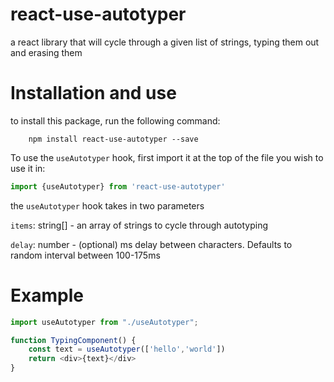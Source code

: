 # react-use-autotyper
a react library that will cycle through a given list of strings, typing them out and erasing them
# Installation and use
to install this package, run the following command:
```
    npm install react-use-autotyper --save
```
To use the `useAutotyper` hook, first import it at the top of the file you wish to use it in:
```typescript jsx
import {useAutotyper} from 'react-use-autotyper'
```
the `useAutotyper` hook takes in two parameters

`items`: string[] - an array of strings to cycle through autotyping

`delay`: number - (optional) ms delay between characters. Defaults to  random interval between 100-175ms

# Example
```typescript jsx
import useAutotyper from "./useAutotyper";

function TypingComponent() {
    const text = useAutotyper(['hello','world'])
    return <div>{text}</div>
}
```
